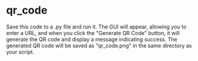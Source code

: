 # qr_code
Save this code to a .py file and run it. The GUI will appear, allowing you to enter a URL, and when you click the "Generate QR Code" button, it will generate the QR code and display a message indicating success. The generated QR code will be saved as "qr_code.png" in the same directory as your script.
